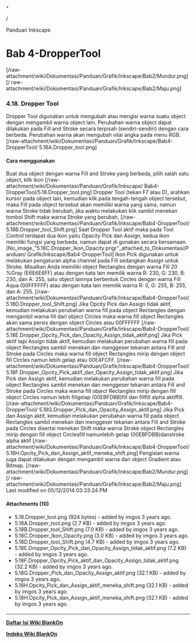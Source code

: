 

    *









  /



Panduan Inkscape
# Bab 4-DropperTool
[/raw-attachment/wiki/Dokumentasi/Panduan/Grafik/Inkscape/Bab2/Mundur.png] [/
raw-attachment/wiki/Dokumentasi/Panduan/Grafik/Inkscape/Bab2/Maju.png]
### 4.18. Dropper Tool
Dropper Tool digunakan untuk mengubah atau mengisi warna suatu object dengan
mengambil warna object lain. Perubahan warna object dapat dilakukan pada Fill
and Stroke secara terpisah (sendiri-sendiri) dengan cara berbeda. Perubahan
warna akan mengubah nilai angka pada menu RGB.
[/raw-attachment/wiki/Dokumentasi/Panduan/Grafik/Inkscape/Bab4-DropperTool/
5.18A.Dropper_tool.png]
#### Cara menggunakan
Buat dua object dengan warna Fill and Stroke yang berbeda, pilih salah satu
object, klik ikon [/raw-attachment/wiki/Dokumentasi/Panduan/Grafik/Inkscape/
Bab4-DropperTool/5.18.Dropper_tool.png] Dropper Tool (tekan F7 atau D), arahkan
kursor pada object lain, kemudian klik pada tengah-tengah object tersebut, maka
Fill pada object tersebut akan memiliki warna yang sama, namun warna Stroke
tidak berubah, jika waktu melakukan klik sambil menekan tombol Shift maka warna
Stroke yang berubah,
[/raw-attachment/wiki/Dokumentasi/Panduan/Grafik/Inkscape/Bab4-DropperTool/
5.18B.Dropper_tool_Shift.png]
Saat Dropper Tool aktif maka pada Tool Control terdapat dua ikon yaitu Opacity
Pick dan Assign, kedua ikon memiliki fungsi yang berbeda, namun dapat di
gunakan secara bersamaan.
[No_image_"5.18C.Dropper_Ikon_Opacity.pngr"_attached_to_Dokumentasi/Panduan/
Grafik/Inkscape/Bab4-DropperTool]
Ikon Pick digunakan untuk melakukan pengaturan alpha channel pada Fill
sedangkan Assign untuk Stroke.
Misalkan Anda memiliki object Rectangles dengan warna Fill 20 %Gray (E6E6E6FF)
atau dengan kata lain memilik warna R: 230, G: 230, B: 230, dan A: 255, satu
object lainnya berbentuk Circles dengan warna Fill Aqua (00FFFFFF) atau dengan
kata lain memilik warna R: 0, G: 255, B: 255, dan A: 255.
[/raw-attachment/wiki/Dokumentasi/Panduan/Grafik/Inkscape/Bab4-DropperTool/
5.18D.Dropper_tool_Shift.png]
Jika Opcity Pick dan Assign tidak aktif, kemudian melakukan perubahan warna
fill pada object Rectangles dengan mengambil warna fill dari object Circles
maka warna fill object Rectangles akan sama persis dengan object Circles atau
00FFFFFF
[/raw-attachment/wiki/Dokumentasi/Panduan/Grafik/Inkscape/Bab4-DropperTool/
5.18E.Dropper_Opcity_Pick_dan_Opacity_Assign_tidak_aktif.png]
Jika Pick aktif tapi Assign tidak aktif, kemudian melakukan perubahan warna
fill pada object Rectangles sambil menekan dan menggeser tekanan antara Fill
and Stroke pada Circles maka warna fill object Rectangles mirip dengan object
fill Circles namun lebih gelap atau 00E4FCFF.
[/raw-attachment/wiki/Dokumentasi/Panduan/Grafik/Inkscape/Bab4-DropperTool/
5.18F.Dropper_Opcity_Pick_aktif_dan_Opacity_Assign_tidak_aktif.png]
Jika Pick dan Assign aktif, kemudian melakukan perubahan warna fill pada object
Rectangles sambil menekan dan menggeser tekanan antara Fill and Stroke pada
Circles maka warna fill object Rectangles mirip dengan fill object Circles
namun lebih fillgelap (00EBFDBB)fill dan fillfill alpha aktiffill.
[/raw-attachment/wiki/Dokumentasi/Panduan/Grafik/Inkscape/Bab4-DropperTool/
5.18G.Dropper_Pick_dan_Opacity_Assign_aktif.png]
Jika Pick dan Assign aktif, kemudian melakukan perubahan warna fill pada object
Rectangles sambil menekan dan menggeser tekanan antara Fill and Stroke pada
Circles disertai menekan Shift maka warna Stroke object Rectangles mirip dengan
fill object Circlesfill namunlebih gelap (00EBFDBB)danstroke alpha aktif
[/raw-attachment/wiki/Dokumentasi/Panduan/Grafik/Inkscape/Bab4-DropperTool/
5.18H.Opcity_Pick_dan_Assign_aktif_meneka_shift.png]
Pengisian warna juga dapat dilakukan dengan mengambil warna dari object
Gradient atau Bitmap.
[/raw-attachment/wiki/Dokumentasi/Panduan/Grafik/Inkscape/Bab2/Mundur.png] [/
raw-attachment/wiki/Dokumentasi/Panduan/Grafik/Inkscape/Bab2/Maju.png]
Last modified on 05/12/2014 03:33:24 PM
#### Attachments (10)
  * 5.18.Dropper_tool.png​ (924 bytes) - added by imgos 3 years ago.
  * 5.18A.Dropper_tool.png​ (2.7 KB) - added by imgos 3 years ago.
  * 5.18B.Dropper_tool_Shift.png​ (7.0 KB) - added by imgos 3 years ago.
  * 5.18C.Dropper_Ikon_Opacity.png​ (3.0 KB) - added by imgos 3 years ago.
  * 5.18D.Dropper_tool_Shift.png​ (4.7 KB) - added by imgos 3 years ago.
  * 5.18E.Dropper_Opcity_Pick_dan_Opacity_Assign_tidak_aktif.png​ (7.2 KB) -
      added by imgos 3 years ago.
  * 5.18F.Dropper_Opcity_Pick_aktif_dan_Opacity_Assign_tidak_aktif.png​ (32.2
      KB) - added by imgos 3 years ago.
  * 5.18G.Dropper_Pick_dan_Opacity_Assign_aktif.png​ (32.1 KB) - added by
      imgos 3 years ago.
  * 5.18H.Opcity_Pick_dan_Assign_aktif_meneka_shift.png​ (32.1 KB) - added by
      imgos 3 years ago.
  * 5.18H.Opcity_Pick_dan_Assign_aktif_meneka_shift.png​ (32.1 KB) - added by
      imgos 3 years ago.
#### 
    
 
 
 
 
 
---
[**Daftar Isi Wiki BlankOn**](/wiki/DaftarIsi/index.html)
 
[**Indeks Wiki BlankOn**](/wiki/Indeks.html)
